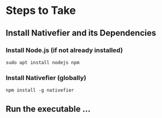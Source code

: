 # Steps to Take
## Install Nativefier and its Dependencies

### Install Node.js (if not already installed)
`sudo apt install nodejs npm`
### Install Nativefier (globally)
`npm install -g nativefier`

## Run the executable ...
